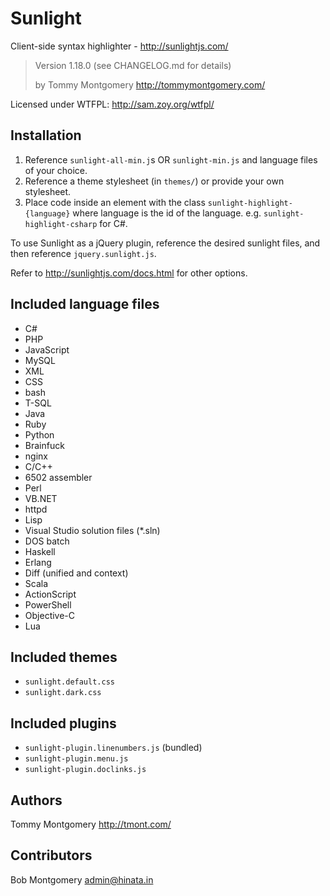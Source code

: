 Sunlight
=================================
Client-side syntax highlighter - <http://sunlightjs.com/>

> Version 1.18.0 (see CHANGELOG.md for details)
>
> by Tommy Montgomery <http://tommymontgomery.com/>

Licensed under WTFPL: http://sam.zoy.org/wtfpl/

Installation
------------
1. Reference `sunlight-all-min.j`s OR `sunlight-min.js` and language files of your choice.
2. Reference a theme stylesheet (in `themes/`) or provide your own stylesheet.
3. Place code inside an element with the class `sunlight-highlight-{language}` where
   language is the id of the language. e.g. `sunlight-highlight-csharp` for C#.

To use Sunlight as a jQuery plugin, reference the desired sunlight files, and then
reference `jquery.sunlight.js`.

Refer to http://sunlightjs.com/docs.html for other options.

Included language files
-----------------------
- C#
- PHP
- JavaScript
- MySQL
- XML
- CSS
- bash
- T-SQL
- Java
- Ruby
- Python
- Brainfuck
- nginx
- C/C++
- 6502 assembler
- Perl
- VB.NET
- httpd
- Lisp
- Visual Studio solution files (*.sln)
- DOS batch
- Haskell
- Erlang
- Diff (unified and context)
- Scala
- ActionScript
- PowerShell
- Objective-C
- Lua

Included themes
---------------
- `sunlight.default.css`
- `sunlight.dark.css`

Included plugins
----------------
- `sunlight-plugin.linenumbers.js` (bundled)
- `sunlight-plugin.menu.js`
- `sunlight-plugin.doclinks.js`

Authors
-------
Tommy Montgomery <http://tmont.com/>

Contributors
------------
Bob Montgomery
admin@hinata.in